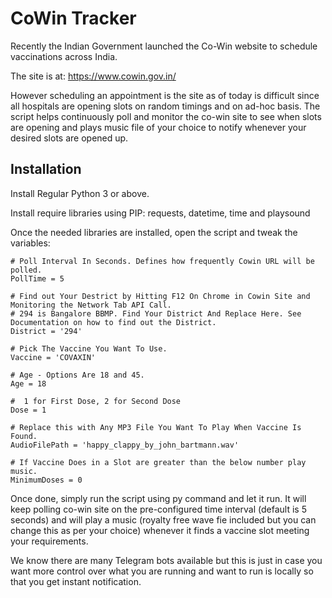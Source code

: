 # CoWin Tracker
Recently the Indian Government launched the Co-Win website to schedule vaccinations across India. 

The site is at: https://www.cowin.gov.in/

However scheduling an appointment is the site as of today is difficult since all hospitals are opening slots on random timings and on ad-hoc basis. The script helps continuously poll and monitor the co-win site to see when slots are opening and plays music file of your choice to notify whenever your desired slots are opened up.

## Installation

Install Regular Python 3 or above.

Install require libraries using PIP: requests, datetime, time and playsound

Once the needed libraries are installed, open the script and tweak the variables:

```
# Poll Interval In Seconds. Defines how frequently Cowin URL will be polled.
PollTime = 5

# Find out Your Destrict by Hitting F12 On Chrome in Cowin Site and Monitoring the Network Tab API Call.
# 294 is Bangalore BBMP. Find Your District And Replace Here. See Documentation on how to find out the District.
District = '294'

# Pick The Vaccine You Want To Use.
Vaccine = 'COVAXIN'

# Age - Options Are 18 and 45.
Age = 18

#  1 for First Dose, 2 for Second Dose
Dose = 1

# Replace this with Any MP3 File You Want To Play When Vaccine Is Found.
AudioFilePath = 'happy_clappy_by_john_bartmann.wav' 

# If Vaccine Does in a Slot are greater than the below number play music.
MinimumDoses = 0

```

Once done, simply run the script using py command and let it run. It will keep polling co-win site on the pre-configured time interval (default is 5 seconds) and will play a music (royalty free wave fie included but you can change this as per your choice) whenever it finds a vaccine slot meeting your requirements. 

We know there are many Telegram bots available but this is just in case you want more control over what you are running and want to run is locally so that you get instant notification.

